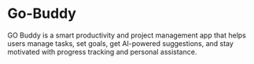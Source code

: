 # Go-Buddy
GO Buddy is a smart productivity and project management app that helps users manage tasks, set goals, get AI-powered suggestions, and stay motivated with progress tracking and personal assistance.
